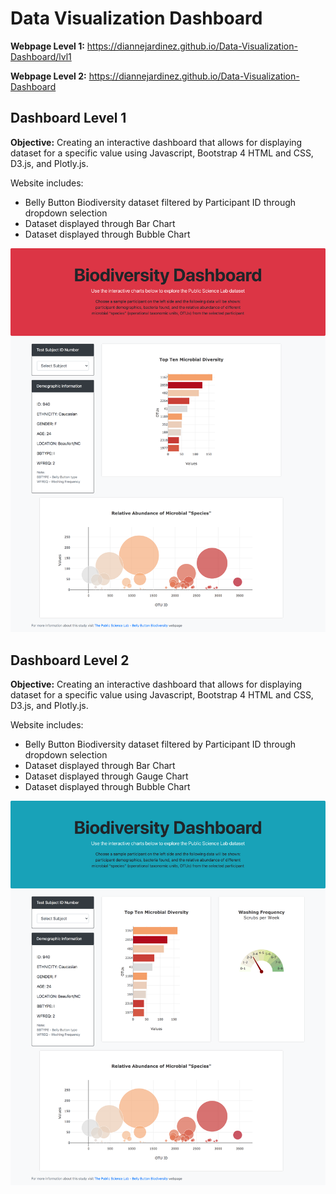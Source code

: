 # Data Visualization Dashboard

**Webpage Level 1:** https://diannejardinez.github.io/Data-Visualization-Dashboard/lvl1

**Webpage Level 2:** https://diannejardinez.github.io/Data-Visualization-Dashboard

## Dashboard Level 1
**Objective:** Creating an interactive dashboard that allows for displaying dataset for a specific value using Javascript, Bootstrap 4 HTML and CSS, D3.js, and Plotly.js.


Website includes:
- Belly Button Biodiversity dataset filtered by Participant ID through dropdown selection
- Dataset displayed through Bar Chart
- Dataset displayed through Bubble Chart

![](https://github.com/diannejardinez/Data-Visualization-Dashboard/blob/master/index_lvl1.png)

## Dashboard Level 2
**Objective:** Creating an interactive dashboard that allows for displaying dataset for a specific value using Javascript, Bootstrap 4 HTML and CSS, D3.js, and Plotly.js.


Website includes:
- Belly Button Biodiversity dataset filtered by Participant ID through dropdown selection
- Dataset displayed through Bar Chart
- Dataset displayed through Gauge Chart
- Dataset displayed through Bubble Chart

![](https://github.com/diannejardinez/Data-Visualization-Dashboard/blob/master/index_lvl2.png)